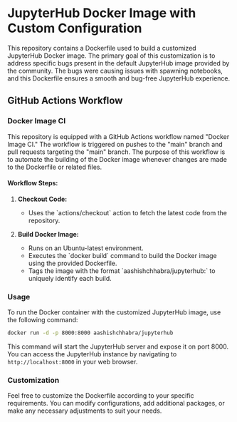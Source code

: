# JupyterHub Docker Image with Custom Configuration

This repository contains a Dockerfile used to build a customized JupyterHub Docker image. The primary goal of this customization is to address specific bugs present in the default JupyterHub image provided by the community. The bugs were causing issues with spawning notebooks, and this Dockerfile ensures a smooth and bug-free JupyterHub experience.

## GitHub Actions Workflow

### Docker Image CI

This repository is equipped with a GitHub Actions workflow named "Docker Image CI." The workflow is triggered on pushes to the "main" branch and pull requests targeting the "main" branch. The purpose of this workflow is to automate the building of the Docker image whenever changes are made to the Dockerfile or related files.

#### Workflow Steps:

1. **Checkout Code:**
   - Uses the \`actions/checkout\` action to fetch the latest code from the repository.

2. **Build Docker Image:**
   - Runs on an Ubuntu-latest environment.
   - Executes the \`docker build\` command to build the Docker image using the provided Dockerfile.
   - Tags the image with the format \`aashishchhabra/jupyterhub:<timestamp>\` to uniquely identify each build.

### Usage

To run the Docker container with the customized JupyterHub image, use the following command:

```bash
docker run -d -p 8000:8000 aashishchhabra/jupyterhub
```

This command will start the JupyterHub server and expose it on port 8000. You can access the JupyterHub instance by navigating to `http://localhost:8000` in your web browser.

### Customization

Feel free to customize the Dockerfile according to your specific requirements. You can modify configurations, add additional packages, or make any necessary adjustments to suit your needs.



